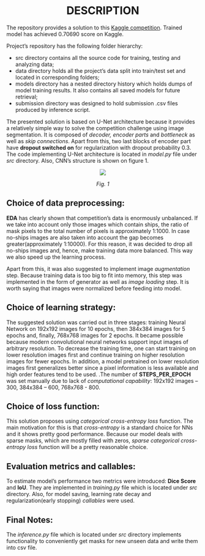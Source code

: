 <h1 align="center">DESCRIPTION</h1>

  The repository provides a solution to this [Kaggle competition](https://www.kaggle.com/c/airbus-ship-detection "Airbus Ship Detection Challenge"). Trained model has achieved 0.70690 score on Kaggle.
  
  Project’s repository has the following folder hierarchy:
  * src directory contains all the source code for training, testing and analyzing data;
  * data directory holds all the project’s data split into train/test set and located in corresponding folders;
  * models directory has a nested directory history which holds dumps of model training results. It also contains all saved models for future retrieval;
  * submission directory was designed to hold submission .csv files produced by inference script.
  
  The presented solution is based on U-Net architecture because it provides a relatively simple way to solve the competition challenge using image segmentation. It is composed of _decoder, encoder parts_ and _bottleneck_ 
  as well as _skip connections_. Apart from this, two last blocks of encoder part have **dropout switched on** for regularization with dropout probability 0.3. The code implementing U-Net architecture is located in _model.py_ 
  file under _src_ directory. Also, CNN’s structure is  shown on figure 1.
  <p align="center">
	<img src="https://drive.google.com/uc?export=view&id=1-hC5ioy_KJdauEFMqwyN_EEfgvdDYdXz">
  </p>
  <p align="center"><em>Fig. 1</em></p>
  
  ## Choice of data preprocessing:
  **EDA** has clearly shown that competition’s data is enormously unbalanced. If we take into account only those images which contain ships, the ratio of mask pixels to the total number of pixels is approximately 1:1000. In case 
  no-ships images are also taken into account the gap becomes greater(approximately 1:10000). For this reason, it was decided to drop all no-ships images and, hence, make training data more balanced. This way we also speed up the
  learning process.
  
  Apart from this, it was also suggested to implement image _augmentation_ step. Because training data is too big to fit into memory, this step was implemented in the form of generator as well as _image loading_ step. It is worth 
  saying that images were normalized before feeding into model.
  
  ## Choice of learning strategy:
  The suggested solution was carried out in three stages: training Neural Network on 192x192 images for 10 epochs, then 384x384 images for 5 epochs and, finally, 768x768 images for 2 epochs. It became possible because modern 
  convolutional neural networks support input images of arbitrary resolution. To decrease the training time, one can start training on lower resolution images first and continue training on higher resolution images for fewer 
  epochs. In addition, a model pretrained on lower resolution images first generalizes better since a pixel information is less available and high order features tend to be used. .The number of **STEPS_PER_EPOCH** was set manually 
  due to lack of _computational capability_: 192x192 images – 300, 384x384 – 600, 768x768 - 800.
  
  ## Choice of loss function:
  This solution proposes using _categorical cross-entropy loss_ function. The main motivation for this is that _cross-entropy_ is a standard choice for NNs and it shows pretty good performance. Because our model deals with sparse 
  masks, which are mostly filled with zeros, _sparse categorical cross-entropy loss_ function will be a pretty reasonable choice.
  
  ## Evaluation metrics and callables:
  To estimate model’s performance two metrics were introduced: **Dice Score** and **IoU**. They are implemented in _training.py_ file which is located under _src_ directory. Also, for model saving, learning rate decay and 
  regularization(early stopping) _callables_ were used.
  
  ## Final Notes:
  The _inference.py_ file which is located under _src_ directory implements functionality to conveniently get masks for new unseen data and write them into csv file.
